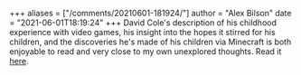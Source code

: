 +++
aliases = ["/comments/20210601-181924/"]
author = "Alex Bilson"
date = "2021-06-01T18:19:24"
+++
David Cole's description of his childhood experience with video games, his insight into the hopes it stirred for his children, and the discoveries he's made of his children via Minecraft is both enjoyable to read and very close to my own unexplored thoughts. Read it [here](http://davidcole.me/floor-is-lava.html).

